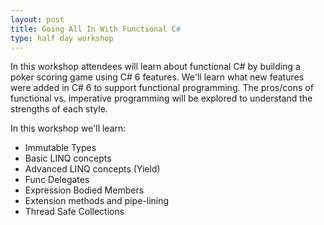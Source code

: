 ```yaml
---
layout: post
title: Going All In With Functional C#
type: half day workshop
---
```


In this workshop attendees will learn about functional C# by building a poker scoring game using C# 6 features. We'll learn what new features were added in C# 6 to support functional programming. The pros/cons of functional vs. imperative programming will be explored to understand the strengths of each style.

In this workshop we'll learn:

- Immutable Types
- Basic LINQ concepts
- Advanced LINQ concepts (Yield)
- Func Delegates
- Expression Bodied Members
- Extension methods and pipe-lining
- Thread Safe Collections
